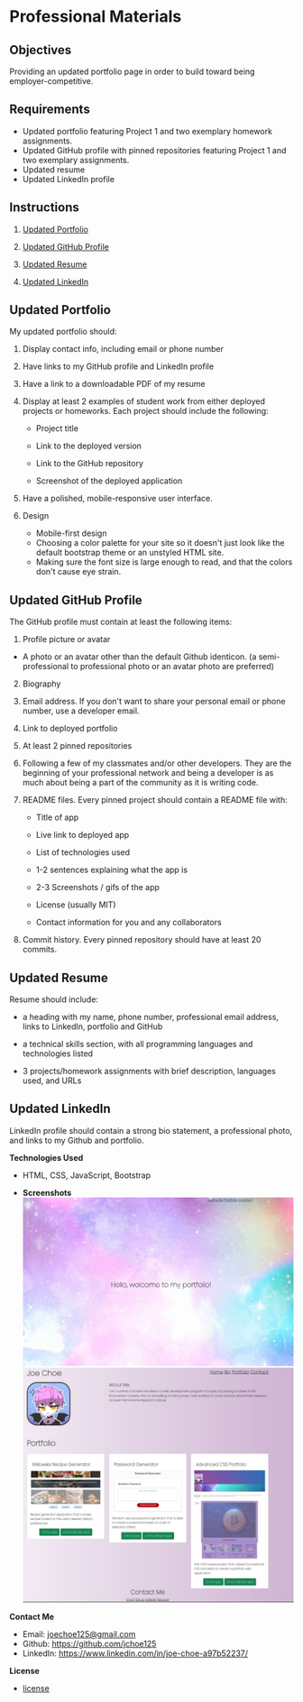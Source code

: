 # Professional Materials

## Objectives

Providing an updated portfolio page in order to build toward being employer-competitive.

## Requirements
* Updated portfolio featuring Project 1 and two exemplary homework assignments.
* Updated GitHub profile with pinned repositories featuring Project 1 and two exemplary assignments.
* Updated resume
* Updated LinkedIn profile

## Instructions

1. [Updated Portfolio](#updated-portfolio)

2. [Updated GitHub Profile](#updated-github-profile)

3. [Updated Resume](#updated-resume)

4. [Updated LinkedIn](#updated-linkedin)

## Updated Portfolio

My updated portfolio should:

1. Display contact info, including email or phone number

2. Have links to my GitHub profile and LinkedIn profile

3. Have a link to a downloadable PDF of my resume

4. Display at least 2 examples of student work from either deployed projects or homeworks. Each project should include the following:

	* Project title

	* Link to the deployed version

	* Link to the GitHub repository

	* Screenshot of the deployed application

5. Have a polished, mobile-responsive user interface.

6. Design
   * Mobile-first design
   * Choosing a color palette for your site so it doesn't just look like the default bootstrap theme or an unstyled HTML site.
   * Making sure the font size is large enough to read, and that the colors don't cause eye strain.


## Updated GitHub Profile 

The GitHub profile must contain at least the following items:

1. Profile picture or avatar

  * A photo or an avatar other than the default Github identicon. (a semi-professional to professional photo or an avatar photo are preferred)

2. Biography

3. Email address. If you don't want to share your personal email or phone number, use a developer email.

4. Link to deployed portfolio

5. At least 2 pinned repositories

6. Following a few of my classmates and/or other developers. They are the beginning of your professional network and being a developer is as much about being a part of the community as it is writing code.

7. README files. Every pinned project should contain a README file with:

	* Title of app

	* Live link to deployed app

	* List of technologies used

	* 1-2 sentences explaining what the app is

	* 2-3 Screenshots / gifs of the app

	* License (usually MIT)
	
	* Contact information for you and any collaborators

8. Commit history. Every pinned repository should have at least 20 commits.

## Updated Resume 

Resume should include:

* a heading with my name, phone number, professional email address, links to LinkedIn, portfolio and GitHub

* a technical skills section, with all programming languages and technologies listed

* 3 projects/homework assignments with brief description, languages used, and URLs

## Updated LinkedIn

LinkedIn profile should contain a strong bio statement, a professional photo, and links to my Github and portfolio.

**Technologies Used**
* HTML, CSS, JavaScript, Bootstrap
  
* **Screenshots**
![screenshot1](./Images/Screenshot1.JPG)
![screenshot2](./Images/Screenshot2.JPG)

**Contact Me**
* Email: joechoe125@gmail.com
* Github: https://github.com/jchoe125
* LinkedIn: https://www.linkedin.com/in/joe-choe-a97b52237/

**License**
* [license](https://github.com/jchoe125/Professional-Materials/blob/main/licenseMITtxt)
